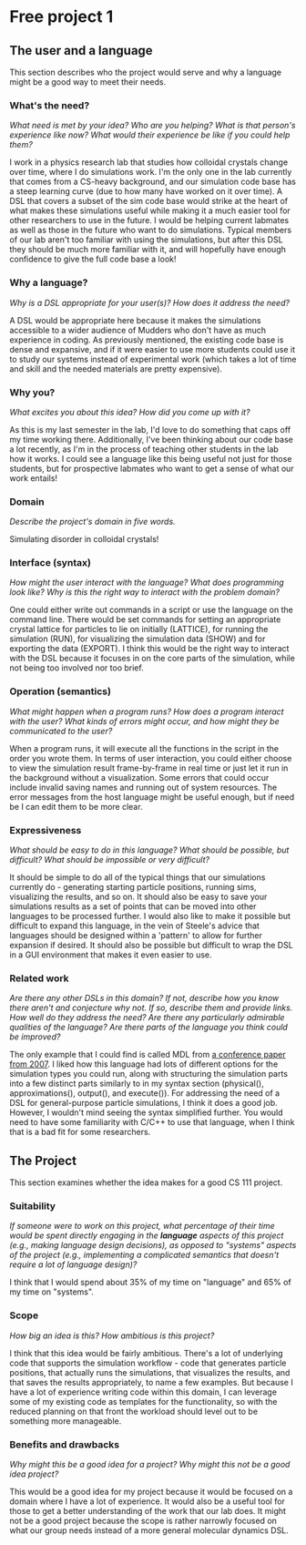 # Free project 1

## The user and a language

This section describes who the project would serve and why a language might be a
good way to meet their needs.

### What's the need?

_What need is met by your idea? Who are you helping? What is that person's
experience like now? What would their experience be like if you could help
them?_

I work in a physics research lab that studies how colloidal crystals change over time, where I do simulations work. I'm the only one in the lab currently that comes from a CS-heavy background, and our simulation code base has a steep learning curve (due to how many have worked on it over time). A DSL that covers a subset of the sim code base would strike at the heart of what makes these simulations useful while making it a much easier tool for other researchers to use in the future. I would be helping current labmates as well as those in the future who want to do simulations. Typical members of our lab aren't too familiar with using the simulations, but after this DSL they should be much more familiar with it, and will hopefully have enough confidence to give the full code base a look!

### Why a language?

_Why is a DSL appropriate for your user(s)? How does it address the need?_

A DSL would be appropriate here because it makes the simulations accessible to a wider audience of Mudders who don't have as much experience in coding. As previously mentioned, the existing code base is dense and expansive, and if it were easier to use more students could use it to study our systems instead of experimental work (which takes a lot of time and skill and the needed materials are pretty expensive).

### Why you?

_What excites you about this idea? How did you come up with it?_

As this is my last semester in the lab, I'd love to do something that caps off my time working there. Additionally, I've been thinking about our code base a lot recently, as I'm in the process of teaching other students in the lab how it works. I could see a language like this being useful not just for those students, but for prospective labmates who want to get a sense of what our work entails!


### Domain

_Describe the project's domain in five words._

Simulating disorder in colloidal crystals!

### Interface (syntax)

_How might the user interact with the language? What does programming look
like? Why is this the right way to interact with the problem domain?_

One could either write out commands in a script or use the language on the command line. There would be set commands for setting an appropriate crystal lattice for particles to lie on initially (LATTICE), for running the simulation (RUN), for visualizing the simulation data (SHOW) and for exporting the data (EXPORT). I think this would be the right way to interact with the DSL because it focuses in on the core parts of the simulation, while not being too involved nor too brief.

### Operation (semantics)

_What might happen when a program runs? How does a program interact with the
user? What kinds of errors might occur, and how might they be communicated to
the user?_

When a program runs, it will execute all the functions in the script in the order you wrote them. In terms of user interaction, you could either choose to view the simulation result frame-by-frame in real time or just let it run in the background without a visualization. Some errors that could occur include invalid saving names and running out of system resources. The error messages from the host language might be useful enough, but if need be I can edit them to be more clear.  

### Expressiveness

_What should be easy to do in this language? What should be possible, but
difficult? What should be impossible or very difficult?_

It should be simple to do all of the typical things that our simulations currently do - generating starting particle positions, running sims, visualizing the results, and so on. It should also be easy to save your simulations results as a set of points that can be moved into other languages to be processed further. I would also like to make it possible but difficult to expand this language, in the vein of Steele's advice that languages should be designed within a 'pattern' to allow for further expansion if desired. It should also be possible but difficult to wrap the DSL in a GUI environment that makes it even easier to use.

### Related work

_Are there any other DSLs in this domain? If not, describe how you know there
aren't and conjecture why not. If so, describe them and provide links. How well
do they address the need? Are there any particularly admirable qualities of the
language? Are there parts of the language you think could be improved?_

The only example that I could find is called MDL from [a conference paper from 2007](https://www.researchgate.net/publication/220696642_MDL_A_Domain-Specific_Language_for_Molecular_Dynamics). I liked how this language had lots of different options for the simulation types you could run, along with structuring the simulation parts into a few distinct parts similarly to in my syntax section (physical(),
approximations(), output(), and execute()). For addressing the need of a DSL for general-purpose particle simulations, I think it does a good job. However, I wouldn't mind seeing the syntax simplified further. You would need to have some familiarity with C/C++ to use that language, when I think that is a bad fit for some researchers.

## The Project

This section examines whether the idea makes for a good CS 111 project.

### Suitability

_If someone were to work on this project, what percentage of their time would be
spent directly engaging in the **language** aspects of this project (e.g.,
making language design decisions), as opposed to "systems" aspects of the
project (e.g., implementing a complicated semantics that doesn't require a lot
of language design)?_

I think that I would spend about 35% of my time on "language" and 65% of my time on "systems".

### Scope

_How big an idea is this? How ambitious is this project?_

I think that this idea would be fairly ambitious. There's a lot of underlying code that supports the simulation workflow - code that generates particle positions, that actually runs the simulations, that visualizes the results, and that saves the results appropriately, to name a few examples. But because I have a lot of experience writing code within this domain, I can leverage some of my existing code as templates for the functionality, so with the reduced planning on that front the workload should level out to be something more manageable.

### Benefits and drawbacks

_Why might this be a good idea for a project? Why might this not be a good idea
project?_

This would be a good idea for my project because it would be focused on a domain where I have a lot of experience. It would also be a useful tool for those to get a better understanding of the work that our lab does. It might not be a good project because the scope is rather narrowly focused on what our group needs instead of a more general molecular dynamics DSL. 